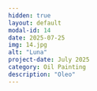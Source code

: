 ```yaml
---
hidden: true
layout: default
modal-id: 14
date: 2025-07-25
img: 14.jpg
alt: "Luna"
project-date: July 2025
category: Oil Painting
description: "Oleo"
---
```

